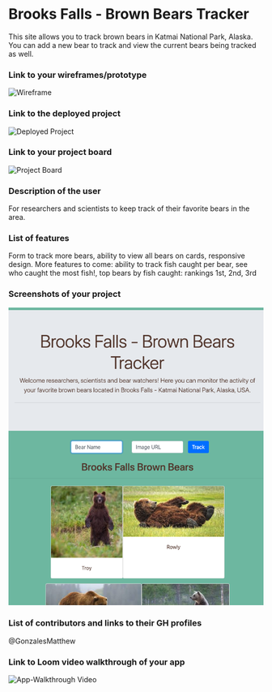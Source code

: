 # Brooks Falls - Brown Bears Tracker
  This site allows you to track brown bears in Katmai National Park, Alaska. You can add a new bear to track and view the current bears being tracked as well.
### Link to your wireframes/prototype
  ![Wireframe](https://www.figma.com/file/fgmKnToAG9vPIJkxl7Ikf5/Untitled?node-id=0%3A1)
### Link to the deployed project
  ![Deployed Project](https://mg-bear-tracking-app.netlify.app)
### Link to your project board
  ![Project Board](https://github.com/GonzalesMatthew/ASSIGNMENT-Bear-Watcher/projects/1)
### Description of the user
  For researchers and scientists to keep track of their favorite bears in the area.
### List of features                                                
  Form to track more bears, ability to view all bears on cards, responsive design. More features to come: ability to track fish caught per bear, see who caught the most fish!, top bears by fish caught: rankings 1st, 2nd, 3rd
### Screenshots of your project
![App Screenshot](src/images/mg-bear-tracker-app.png)
### List of contributors and links to their GH profiles
@GonzalesMatthew
### Link to Loom video walkthrough of your app
![App-Walkthrough Video](https://www.loom.com/share/01917e55658a4d34a08381208489cf11)
